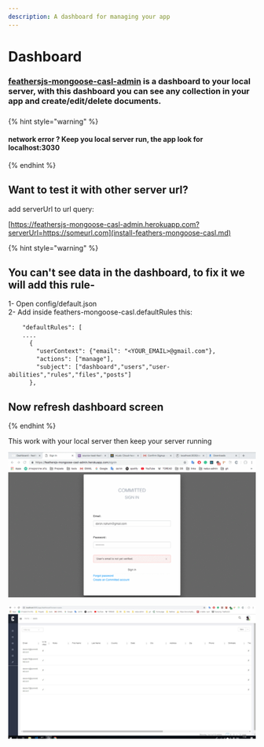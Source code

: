 ```yaml
---
description: A dashboard for managing your app
---
```


# Dashboard

### [feathersjs-mongoose-casl-admin](https://feathersjs-mongoose-casl-admin.herokuapp.com/) is a dashboard to your local server, with this dashboard you can see any collection in your app and create/edit/delete documents.

### 

{% hint style="warning" %}
#### network error ?     Keep you local server run, the app look for   localhost:3030
{% endhint %}

## Want to test it with other server url?

add serverUrl to url query:

[https://feathersjs-mongoose-casl-admin.herokuapp.com?serverUrl=https://someurl.com](install-feathers-mongoose-casl.md)

{% hint style="warning" %}
## You can't see data in the dashboard, to fix it we will add this rule-

1- Open config/default.json  
2- Add inside feathers-mongoose-casl.defaultRules this:



```text
    "defaultRules": [
    ....
      {
        "userContext": {"email": "<YOUR_EMAIL>@gmail.com"},
        "actions": ["manage"],
        "subject": ["dashboard","users","user-abilities","rules","files","posts"]
      },
```

## Now refresh dashboard screen
{% endhint %}

This work with your local server then keep your server running

![](../../.gitbook/assets/uwe1s3ghtn.gif)

![](../../.gitbook/assets/1.JPG)

